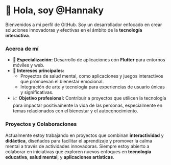 # 👋 Hola, soy @Hannaky

Bienvenidos a mi perfil de GitHub. Soy un desarrollador enfocado en crear soluciones innovadoras y efectivas en el ámbito de la **tecnología interactiva**.

### Acerca de mí
- 💼 **Especialización:** Desarrollo de aplicaciones con **Flutter** para entornos móviles y web.
- 🎯 **Intereses principales:** 
   - Proyectos de salud mental, como aplicaciones y juegos interactivos que promuevan el bienestar emocional.
   - Integración de arte y tecnología para experiencias de usuario únicas y significativas.
- 📈 **Objetivo profesional:** Contribuir a proyectos que utilicen la tecnología para impactar positivamente la vida de las personas, especialmente en temas relacionados con el bienestar y el autoconocimiento.

### Proyectos y Colaboraciones
Actualmente estoy trabajando en proyectos que combinan **interactividad** y **didáctica**, diseñados para facilitar el aprendizaje y promover la calma mental a través de actividades innovadoras. Siempre estoy abierto a colaborar en iniciativas que exploren nuevos enfoques en **tecnología educativa**, **salud mental**, y **aplicaciones artísticas**.
